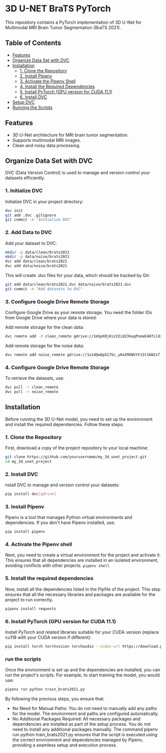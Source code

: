 # 3D U-NET BraTS PyTorch

This repository contains a PyTorch implementation of 3D U-Net for Multimodal MRI Brain Tumor Segmentation (BraTS 2021).

## Table of Contents
- [Features](#features)
- [Organize Data Set with DVC](#organize-data-set-with-dvc)
- [Installation](#installation)
  - [1. Clone the Repository](#1-clone-the-repository)
  - [2. Install Pipenv](#2-install-pipenv)
  - [3. Activate the Pipenv Shell](#3-activate-the-pipenv-shell)
  - [4. Install the Required Dependencies](#4-install-the-required-dependencies)
  - [5. Install PyTorch (GPU version for CUDA 11.1)](#5-install-pytorch-gpu-version-for-cuda-111)
  - [6. Install DVC](#6-install-dvc)
- [Setup DVC](#setup-dvc)
- [Running the Scripts](#running-the-scripts)

## Features
- 3D U-Net architecture for MRI brain tumor segmentation.
- Supports multimodal MRI images.
- Clean and noisy data processing.

## Organize Data Set with DVC
DVC (Data Version Control) is used to manage and version control your datasets efficiently. 

### 1. Initialize DVC
Initialize DVC in your project directory:
```sh
dvc init
git add .dvc .gitignore
git commit -m "Initialize DVC"
```


### 2. Add Data to DVC
Add your dataset to DVC:
```sh
mkdir -p data/clean/brats2021
mkdir -p data/noise/brats2021
dvc add data/clean/brats2021
dvc add data/noise/brats2021
```

This will create .dvc files for your data, which should be tracked by Git:
```sh
git add data/clean/brats2021.dvc data/noise/brats2021.dvc
git commit -m "Add datasets to DVC"
```
### 3. Configure Google Drive Remote Storage
Configure Google Drive as your remote storage. You need the folder IDs from Google Drive where your data is stored:

Add remote storage for the clean data:
```sh
dvc remote add -d clean_remote gdrive://1mSpX0j8izVIid23kaqPomaE4H7LldxVv

```
Add remote storage for the noise data:
```sh
dvc remote add noise_remote gdrive://1o1dQwQpX17Gc_y0aIMXWVtFi5t16W2sT
```
### 4. Configure Google Drive Remote Storage
To retrieve the datasets, use:
```sh
dvc pull -r clean_remote
dvc pull -r noise_remote
```
## Installation

Before running the 3D U-Net model, you need to set up the environment and install the required dependencies. Follow these steps:

### 1. Clone the Repository

First, download a copy of the project repository to your local machine:

```sh
git clone https://github.com/yourusername/my_3d_unet_project.git
cd my_3d_unet_project
```
### 2. Install DVC
nstall DVC to manage and version control your datasets:
```sh
pip install dvc[gdrive]
```


### 3. Install Pipenv
Pipenv is a tool that manages Python virtual environments and dependencies. If you don't have Pipenv installed, use:
```sh
pip install pipenv
```
### 4. Activate the Pipenv shell
Next, you need to create a virtual environment for the project and activate it. This ensures that all dependencies are installed in an isolated environment, avoiding conflicts with other projects.
```pipenv shell```


### 5. Install the required dependencies
Now, install all the dependencies listed in the Pipfile of the project. This step ensures that all the necessary libraries and packages are available for the project to run correctly.

```sh
pipenv install requests
```

### 6. Install PyTorch (GPU version for CUDA 11.1)
Install PyTorch and related libraries suitable for your CUDA version (replace cu118 with your CUDA version if different):
```sh
pip install torch torchvision torchaudio --index-url https://download.pytorch.org/whl/cu118
```

### run the scripts
Once the environment is set up and the dependencies are installed, you can run the project's scripts. For example, to start training the model, you would use:
```sh
pipenv run python train_brats2021.py
```

By following the previous steps, you ensure that:

* No Need for Manual Paths: You do not need to manually add any paths for the model. The environment and paths are configured automatically.
* No Additional Packages Required: All necessary packages and dependencies are installed as part of the setup process. You do not need to install any additional packages manually.
The command pipenv run python train_brats2021.py ensures that the script is executed using the correct environment and dependencies managed by Pipenv, providing a seamless setup and execution process.





